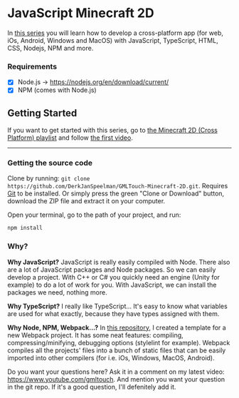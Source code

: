 # JavaScript Minecraft 2D

In [this series](https://www.youtube.com/watch?v=khpY8sCyyt0&list=PLp9i8-l76ZCv95xSgDESyyxWT0QWRKTXJ) you will learn how to develop a cross-platform app (for web, iOs, Android, Windows and MacOS) with JavaScript, TypeScript, HTML, CSS, Nodejs, NPM and more.

### Requirements
 - [x] Node.js -> https://nodejs.org/en/download/current/
 - [x] NPM (comes with Node.js)

## Getting Started

If you want to get started with this series, go to [the Minecraft 2D (Cross Platform) playlist](https://www.youtube.com/watch?v=khpY8sCyyt0&list=PLp9i8-l76ZCv95xSgDESyyxWT0QWRKTXJ) and follow [the first video](https://www.youtube.com/watch?v=khpY8sCyyt0).

----------

### Getting the source code

Clone by running: `git clone https://github.com/DerkJanSpeelman/GMLTouch-Minecraft-2D.git`. Requires [Git](https://git-scm.com/downloads) to be installed. Or simply press the green "Clone or Download" button, download the ZIP file and extract it on your computer.

Open your terminal, go to the path of your project, and run:

```sh
npm install
```

### Why?

**Why JavaScript?** JavaScript is really easily compiled with Node. There also are a lot of JavaScript packages and Node packages. So we can easily develop a project. With C++ or C# you quickly need an engine (Unity for example) to do a lot of work for you. With JavaScript, we can install the packages we need, nothing more.

**Why TypeScript?** I really like TypeScript... It's easy to know what variables are used for what exactly, because they have types assigned with them.

**Why Node, NPM, Webpack...?** In [this repository](https://github.com/DerkJanSpeelman/webpackBoiler), I created a template for a new Webpack project. It has some neat features: compiling, compressing/minifying, debugging options (stylelint for example). Webpack compiles all the projects' files into a bunch of static files that can be easily imported into other compilers (for i.e. iOs, Windows, MacOS, Android).

Do you want your questions here? Ask it in a comment on my latest video: https://www.youtube.com/gmltouch. And mention you want your question in the git repo. If it's a good question, I'll defenitely add it.
